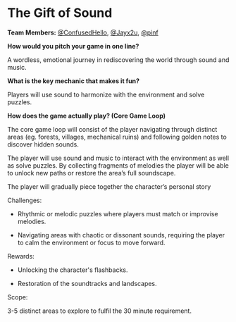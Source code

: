 # The Gift of Sound

**Team Members:**
[@ConfusedHello](https://github.com/confusedhello), [@Jayx2u](https://github.com/jayx2u), [@pinf](https://github.com/pinf)


**How would you pitch your game in one line?**

A wordless, emotional journey in rediscovering the world through sound and music.


**What is the key mechanic that makes it fun?**

Players will use sound to harmonize with the environment and solve puzzles.


**How does the game actually play? (Core Game Loop)**

The core game loop will consist of the player navigating through distinct areas (eg. forests, villages, mechanical ruins) and following golden notes to discover hidden sounds.

The player will use sound and music to interact with the environment as well as solve puzzles. By collecting fragments of melodies the player will be able to unlock new paths or restore the area’s full soundscape.

The player will gradually piece together the character’s personal story


Challenges:

- Rhythmic or melodic puzzles where players must match or improvise melodies.

- Navigating areas with chaotic or dissonant sounds, requiring the player to calm the environment or focus to move forward.


Rewards:

- Unlocking the character's flashbacks.

- Restoration of the soundtracks and landscapes.


Scope:

3-5 distinct areas to explore to fulfil the 30 minute requirement.